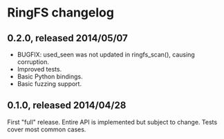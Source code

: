 # RingFS changelog

## 0.2.0, released 2014/05/07

* BUGFIX: used_seen was not updated in ringfs_scan(), causing corruption.
* Improved tests.
* Basic Python bindings.
* Basic fuzzing support.

## 0.1.0, released 2014/04/28

First "full" release. Entire API is implemented but subject to change.
Tests cover most common cases.
